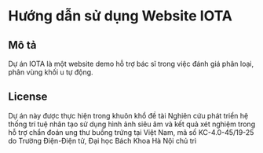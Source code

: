 # Hướng dẫn sử dụng Website IOTA

## Mô tả
Dự án IOTA là một website demo hỗ trợ bác sĩ trong việc đánh giá phân loại, phân vùng khối u tự động.

## License

Dự án này được thực hiện trong khuôn khổ đề tài Nghiên cứu phát triển hệ thống trí tuệ nhân tạo sử dụng hình ảnh siêu âm và kết quả xét nghiệm trong hỗ trợ chẩn đoán ung thư buồng trứng tại Việt Nam, mã số KC-4.0-45/19-25 do Trường Điện-Điện tử, Đại học Bách Khoa Hà Nội chủ trì
